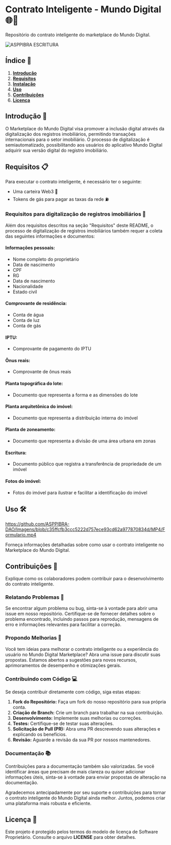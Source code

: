 # Contrato Inteligente - Mundo Digital 🌐🏡

Repositório do contrato inteligente do marketplace do Mundo Digital.

![ASPPIBRA ESCRITURA](https://raw.githubusercontent.com/ASPPIBRA-DAO/Imagens/890ffa9bfb4c79f650c48e627aa2306299c17c4b/Jornal/ASPPIBRA-ESCRITURA.svg)

## Índice 📑

1. [**Introdução**](#introdução)
2. [**Requisitos**](#requisitos)
3. [**Instalação**](#instalação)
4. [**Uso**](#uso)
5. [**Contribuições**](#contribuições)
6. [**Licença**](https://github.com/ASPPIBRA-DAO/DIGITAL_WORLD_REAL_ESTATE_MARKET/blob/a145c7c2e2a1fa311bb814ed8ed9b1819a20631d/LICENSE.md)

## Introdução 🚀

O Marketplace do Mundo Digital visa promover a inclusão digital através da digitalização dos registros imobiliários, permitindo transações internacionais para o setor imobiliário. O processo de digitalização é semiautomatizado, possibilitando aos usuários do aplicativo Mundo Digital adquirir sua versão digital do registro imobiliário.

## Requisitos 📋

Para executar o contrato inteligente, é necessário ter o seguinte:

- Uma carteira Web3 💼
- Tokens de gás para pagar as taxas da rede ⛽

### Requisitos para digitalização de registros imobiliários 🏡

Além dos requisitos descritos na seção "Requisitos" deste README, o processo de digitalização de registros imobiliários também requer a coleta das seguintes informações e documentos:

#### Informações pessoais:

- Nome completo do proprietário
- Data de nascimento
- CPF
- RG
- Data de nascimento
- Nacionalidade
- Estado civil

#### Comprovante de residência:

- Conta de água
- Conta de luz
- Conta de gás

#### IPTU:

- Comprovante de pagamento do IPTU

#### Ônus reais:

- Comprovante de ônus reais

#### Planta topográfica do lote:

- Documento que representa a forma e as dimensões do lote

#### Planta arquitetônica do imóvel:

- Documento que representa a distribuição interna do imóvel

#### Planta de zoneamento:

- Documento que representa a divisão de uma área urbana em zonas

#### Escritura:

- Documento público que registra a transferência de propriedade de um imóvel

#### Fotos do imóvel:

- Fotos do imóvel para ilustrar e facilitar a identificação do imóvel

## Uso 🛠️

https://github.com/ASPPIBRA-DAO/Imagens/blob/c35ffcfb3ccc5222d757ece93cd62a977870834d/MP4/Formulario.mp4

Forneça informações detalhadas sobre como usar o contrato inteligente no Marketplace do Mundo Digital.

## Contribuições 🤝

Explique como os colaboradores podem contribuir para o desenvolvimento do contrato inteligente.

### Relatando Problemas 🐛

Se encontrar algum problema ou bug, sinta-se à vontade para abrir uma issue em nosso repositório. Certifique-se de fornecer detalhes sobre o problema encontrado, incluindo passos para reprodução, mensagens de erro e informações relevantes para facilitar a correção.

### Propondo Melhorias 🚀

Você tem ideias para melhorar o contrato inteligente ou a experiência do usuário no Mundo Digital Marketplace? Abra uma issue para discutir suas propostas. Estamos abertos a sugestões para novos recursos, aprimoramentos de desempenho e otimizações gerais.

### Contribuindo com Código 💻

Se deseja contribuir diretamente com código, siga estas etapas:

1. **Fork do Repositório:** Faça um fork do nosso repositório para sua própria conta.
2. **Criação de Branch:** Crie um branch para trabalhar na sua contribuição.
3. **Desenvolvimento:** Implemente suas melhorias ou correções.
4. **Testes:** Certifique-se de testar suas alterações.
5. **Solicitação de Pull (PR):** Abra uma PR descrevendo suas alterações e explicando os benefícios.
6. **Revisão:** Aguarde a revisão da sua PR por nossos mantenedores.

### Documentação 📚

Contribuições para a documentação também são valorizadas. Se você identificar áreas que precisam de mais clareza ou quiser adicionar informações úteis, sinta-se à vontade para enviar propostas de alteração na documentação.

Agradecemos antecipadamente por seu suporte e contribuições para tornar o contrato inteligente do Mundo Digital ainda melhor. Juntos, podemos criar uma plataforma mais robusta e eficiente.

## Licença 📄

Este projeto é protegido pelos termos do modelo de licença de Software Proprietário. Consulte o arquivo **LICENSE** para obter detalhes.
